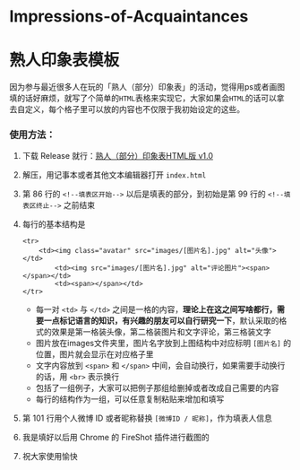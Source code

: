# Impressions-of-Acquaintances
# 熟人印象表模板
因为参与最近很多人在玩的「熟人（部分）印象表」的活动，觉得用ps或者画图填的话好麻烦，就写了个简单的`HTML`表格来实现它，大家如果会`HTML`的话可以拿去自定义，每个格子里可以放的内容也不仅限于我初始设定的这些。  
### 使用方法：
1. 下载 Release 就行：[熟人（部分）印象表HTML版 v1.0](https://github.com/gl14916/Impressions-of-Acquaintances/releases/download/v1.0/Impressions-of-Acquaintances-v1.0.zip)
2. 解压，用记事本或者其他文本编辑器打开 `index.html`
3. 第 86 行的 `<!--填表区开始-->` 以后是填表的部分，到初始是第 99 行的 `<!--填表区终止-->` 之前结束
4. 每行的基本结构是
    ~~~~
    <tr>
        <td><img class="avatar" src="images/[图片名].jpg" alt="头像"></td>
    		<td><img src="images/[图片名].jpg" alt="评论图片"><span></span></td>
    		<td><span></span></td>
    </tr>
    ~~~~

    * 每一对 `<td>` 与 `</td>` 之间是一格的内容，**理论上在这之间写啥都行，需要一点标记语言的知识，有兴趣的朋友可以自行研究一下**，默认采取的格式的效果是第一格装头像，第二格装图片和文字评论，第三格装文字
    * 图片放在images文件夹里，图片名字放到上图结构中对应标明 `[图片名]` 的位置，图片就会显示在对应格子里
    * 文字内容放到 `<span>` 和 `</span>` 中间，会自动换行，如果需要手动换行的话，用 `<br>` 表示换行
    * 包括了一组例子，大家可以把例子那组给删掉或者改成自己需要的内容
    * 每行的结构作为一组，可以任意复制粘贴来增加和填写
5. 第 101 行用个人微博 ID 或者昵称替换 `[微博ID / 昵称]`，作为填表人信息
6. 我是填好以后用 Chrome 的 FireShot 插件进行截图的
7. 祝大家使用愉快
